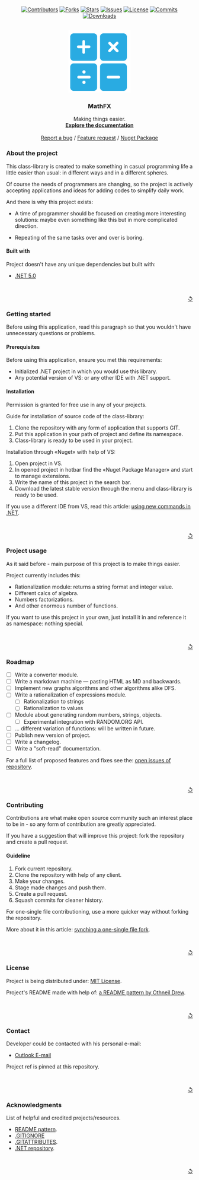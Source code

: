 <!-- Project shields -->

<br />
<div align="center">

[![Contributors][CLT_LINK]][CLT_U_LINK]
[![Forks][FRK_LINK]][FRK_U_LINK]
[![Stars][STR_LINK]][STR_U_LINK]
[![Issues][ISS_LINK]][ISS_U_LINK]
[![License][LCN_LINK]][LCN_U_LINK]
[![Commits][CMM_LINK]][CMM_U_LINK]
[![Downloads][DWN_LINK]][DWN_U_LINK]
</div>

<!-- Shields sources -->

[CLT_LINK]: https://img.shields.io/github/contributors/Falcion/MathFX?style=for-the-badge
[FRK_LINK]: https://img.shields.io/github/forks/Falcion/MathFX?style=for-the-badge
[STR_LINK]: https://img.shields.io/github/stars/Falcion/MathFX?style=for-the-badge
[ISS_LINK]: https://img.shields.io/github/issues/Falcion/MathFX?style=for-the-badge
[LCN_LINK]: https://img.shields.io/badge/license-MIT-green?style=for-the-badge
[CMM_LINK]: https://img.shields.io/github/commit-activity/m/Falcion/MathFX?style=for-the-badge
[DWN_LINK]: https://img.shields.io/nuget/dt/MathFX?style=for-the-badge

<!-- Shields hyperlinks -->

[CLT_U_LINK]: https://github.com/Falcion/MathFX/graphs/contributors
[FRK_U_LINK]: https://github.com/Falcion/MathFX/network/members
[STR_U_LINK]: https://github.com/Falcion/MathFX/stargazers
[ISS_U_LINK]: https://github.com/Falcion/MathFX/issues
[LCN_U_LINK]: https://github.com/Falcion/MathFX/blob/default/LICENSE.md
[CMM_U_LINK]: https://github.com/Falcion/MathFX/commits/
[DWN_U_LINK]: https://www.nuget.org/packages/MathFX/

<!-- Logo in README and different stuff -->

<br />
<div align="center">
    <img src="./.resources/images/icon.png" alt="Icon" width="168" height="168">
    <h3 align="center">MathFX</h3>
    <!---->
    <p align="center">
    Making things easier.
    <br />
    <a href="https://github.com/"><strong>Explore the documentation</strong></a>
    <br />
    <br />
    <a href="https://github.com/Falcion/MathFX/issues">Report a bug</a>
    / 
    <a href="https://github.com/Falcion/MathFX/issues">Feature request</a>
    / 
    <a href="https://www.nuget.org/packages/MathFX/">Nuget Package</a>
    </p>
</div>

<!-- About the project -->

### About the project

This class-library is created to make something in casual programming life a little easier than usual: in different ways and in a different spheres.

Of course the needs of programmers are changing, so the project is actively accepting applications and ideas for adding codes to simplify daily work.

And there is why this project exists:

<!-- Reasons of project existing: may be useless but steel needed. -->

- A time of programmer should be focused on creating more interesting solutions: maybe even something like this but in more complicated direction.

- Repeating of the same tasks over and over is boring.

#### Built with

Project doesn't have any unique dependencies but built with:

- [.NET 5.0](https://dotnet.microsoft.com/en-us/)

<br />
<p align="right"><a href="#top" title="Back to the top">↺</a></p>

<!-- Getting started -->

### Getting started

Before using this application, read this paragraph so that you wouldn't have unnecessary questions or problems.

#### Prerequisites

<!-- 
    As it said, project doesn't have any unique dependencies.
    But user must know at least minimum that he needs to install.
    As I would call it - informational minimum.
 -->

Before using this application, ensure you met this requirements:

- Initialized .NET project in which you would use this library.
- Any potential version of VS: or any other IDE with .NET support.

#### Installation

Permission is granted for free use in any of your projects.

Guide for installation of source code of the class-library:

1. Clone the repository with any form of application that supports GIT.
2. Put this application in your path of project and define its namespace.
3. Class-library is ready to be used in your project.

<!--
    "VS" actually is «Visual Studio 2019/2022» including RC versions.
    Unfortunately, developer doesn't have access to ReSharper, so-
    there is no context about IDEs like it.
 -->
Installation through «Nuget» with help of VS:

1. Open project in VS.
2. In opened project in hotbar find the «Nuget Package Manager» and start to manage extensions.
3. Write the name of this project in the search bar.
4. Download the latest stable version through the menu and class-library is ready to be used.

If you use a different IDE from VS, read this article: [using new commands in .NET](STACKOVERFLOW).

[STACKOVERFLOW]: https://stackoverflow.com/questions/40675162/install-a-nuget-package-in-visual-studio-code

<br />
<p align="right"><a href="#top" title="Back to the top">↺</a></p>

### Project usage

As it said before - main purpose of this project is to make things easier.

Project currently includes this:

<!--
    Even like about reasons of project existence:
    - Project could be useful if you want to learn some functions.
    - Project doesn't use some hyper intellectual formulas for calculations.
 -->
- Rationalization module: returns a string format and integer value.
- Different calcs of algebra.
- Numbers factorizations.
- And other enormous number of functions.

If you want to use this project in your own, just install it in and reference it as namespace: nothing special.

<br />
<p align="right"><a href="#top" title="Back to the top">↺</a></p>

<!--
    ROADMAP of the project
        List of potential functions in future versions of project: no garanties
 -->
### Roadmap

- [ ] Write a converter module.
- [ ] Write a markdown machine — pasting HTML as MD and backwards.
- [ ] Implement new graphs algorithms and other algorithms alike DFS.
- [ ] Write a rationalization of expressions module.
  - [ ] Rationalization to strings
  - [ ] Rationalization to values
- [ ] Module about generating random numbers, strings, objects.
  - [ ] Experimental integration with RANDOM.ORG API.
- [ ] ... different variation of functions: will be written in future.
- [ ] Publish new version of project.
- [ ] Write a changelog.
- [ ] Write a "soft-read" documentation.  

For a full list of proposed features and fixes see the: [open issues of repository](OPEN_ISSUES).

[OPEN_ISSUES]: https://github.com/Falcion/MathFX/issues/

<br />
<p align="right"><a href="#top" title="Back to the top">↺</a></p>

### Contributing

Contributions are what make open source community such an interest place to be in - so any form of contribution are greatly appreciated.

If you have a suggestion that will improve this project: fork the repository and create a pull request.

<!-- Guideline for contributions -->

#### Guideline

1. Fork current repository.
2. Clone the repository with help of any client.
3. Make your changes.
4. Stage made changes and push them.
5. Create a pull request.
6. Squash commits for cleaner history.

For one-single file contributioning, use a more quicker way without forking the repository.

More about it in this article: [synching a one-single file fork](DCT_LINK).

[DCT_LINK]: https://help.github.com/articles/syncing-a-fork

<br />
<p align="right"><a href="#top" title="Back to the top">↺</a></p>

### License

Project is being distributed under: [MIT License](./LICENSE.md).

<!-- 
    A reference to one of the most beautiful patterns for README.
    Link is below:
        https://github.com/othneildrew/Best-README-Template
 -->
Project's README made with help of: [a README pattern by Othneil Drew](REF).

[REF]: https://github.com/othneildrew/Best-README-Template

<br />
<p align="right"><a href="#top" title="Back to the top">↺</a></p>

### Contact

Developer could be contacted with his personal e-mail:

<!-- Using "MAILTO" for better view of README -->

- <a href="mailto: io.falcion@outlook.com">Outlook E-mail</a>

Project ref is pinned at this repository.

<br />
<p align="right"><a href="#top" title="Back to the top">↺</a></p>

### Acknowledgments

<!-- Informational minimum. -->

List of helpful and credited projects/resources.

- [README pattern](README).
- [.GITIGNORE](GITIGN)
- [.GITATTRIBUTES](GITATT).
- [.NET repository](.NET).

[README]: https://github.com/othneildrew/Best-README-Template/
[GITIGN]: https://github.com/github/gitignore
[GITATT]: https://github.com/alexkaratarakis/gitattributes/
[.NET]: https://github.com/dotnet/core/

<br />
<p align="right"><a href="#top" title="Back to the top">↺</a></p>

<!-- 
    README constantly using button that described above.
    Array for potential symbols of this mini-function:
        ↟↑↥↺⇑⇞

    Advice: don't use chars that are too bold or detailed.
 -->
